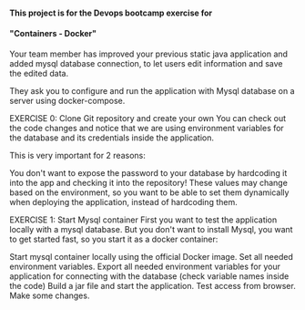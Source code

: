 #### This project is for the Devops bootcamp exercise for 
#### "Containers - Docker" 

Your team member has improved your previous static java application and added mysql database connection, to let users edit information and save the edited data.

They ask you to configure and run the application with Mysql database on a server using docker-compose.



EXERCISE 0: Clone Git repository and create your own
You can check out the code changes and notice that we are using environment variables for the database and its credentials inside the application.

This is very important for 2 reasons:

You don't want to expose the password to your database by hardcoding it into the app and checking it into the repository!
These values may change based on the environment, so you want to be able to set them dynamically when deploying the application, instead of hardcoding them.

EXERCISE 1: Start Mysql container
First you want to test the application locally with a mysql database. But you don't want to install Mysql, you want to get started fast, so you start it as a docker container:

Start mysql container locally using the official Docker image. Set all needed environment variables.
Export all needed environment variables for your application for connecting with the database (check variable names inside the code)
Build a jar file and start the application. Test access from browser. Make some changes.

